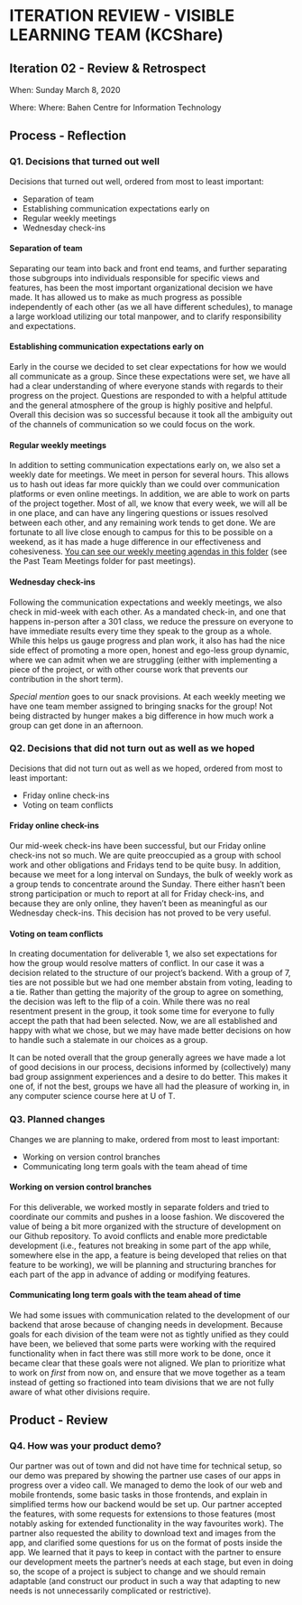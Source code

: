 # ITERATION REVIEW - VISIBLE LEARNING TEAM (KCShare)

## Iteration 02 - Review & Retrospect
When: Sunday March 8, 2020

Where: Where: Bahen Centre for Information Technology

## Process - Reflection
### Q1. Decisions that turned out well

Decisions that turned out well, ordered from most to least important:
- Separation of team
- Establishing communication expectations early on
- Regular weekly meetings
- Wednesday check-ins

#### Separation of team
Separating our team into back and front end teams, and further separating those subgroups into individuals responsible for specific views and features, has been the most important organizational decision we have made. It has allowed us to make as much progress as possible independently of each other (as we all have different schedules), to manage a large workload utilizing our total manpower, and to clarify responsibility and expectations.

#### Establishing communication expectations early on
Early in the course we decided to set clear expectations for how we would all communicate as a group. Since these expectations were set, we have all had a clear understanding of where everyone stands with regards to their progress on the project. Questions are responded to with a helpful attitude and the general atmosphere of the group is highly positive and helpful. Overall this decision was so successful because it took all the ambiguity out of the channels of communication so we could focus on the work.

#### Regular weekly meetings
In addition to setting communication expectations early on, we also set a weekly date for meetings. We meet in person for several hours. This allows us to hash out ideas far more quickly than we could over communication platforms or even online meetings. In addition, we are able to work on parts of the project together. Most of all, we know that every week, we will all be in one place, and can have any lingering questions or issues resolved between each other, and any remaining work tends to get done. We are fortunate to all live close enough to campus for this to be possible on a weekend, as it has made a huge difference in our effectiveness and cohesiveness. [You can see our weekly meeting agendas in this folder](https://drive.google.com/open?id=1r8x69vY3sCS-xi7c3GMZMdyTOLrmyXBJ) (see the Past Team Meetings folder for past meetings). 

#### Wednesday check-ins
Following the communication expectations and weekly meetings, we also check in mid-week with each other. As a mandated check-in, and one that happens in-person after a 301 class, we reduce the pressure on everyone to have immediate results every time they speak to the group as a whole. While this helps us gauge progress and plan work, it also has had the nice side effect of promoting a more open, honest and ego-less group dynamic, where we can admit when we are struggling (either with implementing a piece of the project, or with other course work that prevents our contribution in the short term).

*Special mention* goes to our snack provisions. At each weekly meeting we have one team member assigned to bringing snacks for the group! Not being distracted by hunger makes a big difference in how much work a group can get done in an afternoon.

### Q2. Decisions that did not turn out as well as we hoped

Decisions that did not turn out as well as we hoped, ordered from most to least important:
- Friday online check-ins
- Voting on team conflicts

#### Friday online check-ins
Our mid-week check-ins have been successful, but our Friday online check-ins not so much. We are quite preoccupied as a group with school work and other obligations and Fridays tend to be quite busy. In addition, because we meet for a long interval on Sundays, the bulk of weekly work as a group tends to concentrate around the Sunday. There either hasn’t been strong participation or much to report at all for Friday check-ins, and because they are only online, they haven’t been as meaningful as our Wednesday check-ins. This decision has not proved to be very useful.

#### Voting on team conflicts
In creating documentation for deliverable 1, we also set expectations for how the group would resolve matters of conflict. In our case it was a decision related to the structure of our project’s backend. With a group of 7, ties are not possible but we had one member abstain from voting, leading to a tie. Rather than getting the majority of the group to agree on something, the decision was left to the flip of a coin. While there was no real resentment present in the group, it took some time for everyone to fully accept the path that had been selected. Now, we are all established and happy with what we chose, but we may have made better decisions on how to handle such a stalemate in our choices as a group.


It can be noted overall that the group generally agrees we have made a lot of good decisions in our process, decisions informed by (collectively) many bad group assignment experiences and a desire to do better. This makes it one of, if not the best, groups we have all had the pleasure of working in, in any computer science course here at U of T.

### Q3. Planned changes

Changes we are planning to make, ordered from most to least important:
- Working on version control branches
- Communicating long term goals with the team ahead of time

#### Working on version control branches
For this deliverable, we worked mostly in separate folders and tried to coordinate our commits and pushes in a loose fashion. We discovered the value of being a bit more organized with the structure of development on our Github repository. To avoid conflicts and enable more predictable development (i.e., features not breaking in some part of the app while, somewhere else in the app, a feature is being developed that relies on that feature to be working), we will be planning and structuring branches for each part of the app in advance of adding or modifying features.

#### Communicating long term goals with the team ahead of time
We had some issues with communication related to the development of our backend that arose because of changing needs in development. Because goals for each division of the team were not as tightly unified as they could have been, we believed that some parts were working with the required functionality when in fact there was still more work to be done, once it became clear that these goals were not aligned. We plan to prioritize what to work on *first* from now on, and ensure that we move together as a team instead of getting so fractioned into team divisions that we are not fully aware of what other divisions require.

## Product - Review
### Q4. How was your product demo?

Our partner was out of town and did not have time for technical setup, so our demo was prepared by showing the partner use cases of our apps in progress over a video call. We managed to demo the look of our web and mobile frontends, some basic tasks in those frontends, and explain in simplified terms how our backend would be set up. Our partner accepted the features, with some requests for extensions to those features (most notably asking for extended functionality in the way favourites work). The partner also requested the ability to download text and images from the app, and clarified some questions for us on the format of posts inside the app. We learned that it pays to keep in contact with the partner to ensure our development meets the partner’s needs at each stage, but even in doing so, the scope of a project is subject to change and we should remain adaptable (and construct our product in such a way that adapting to new needs is not unnecessarily complicated or restrictive).
